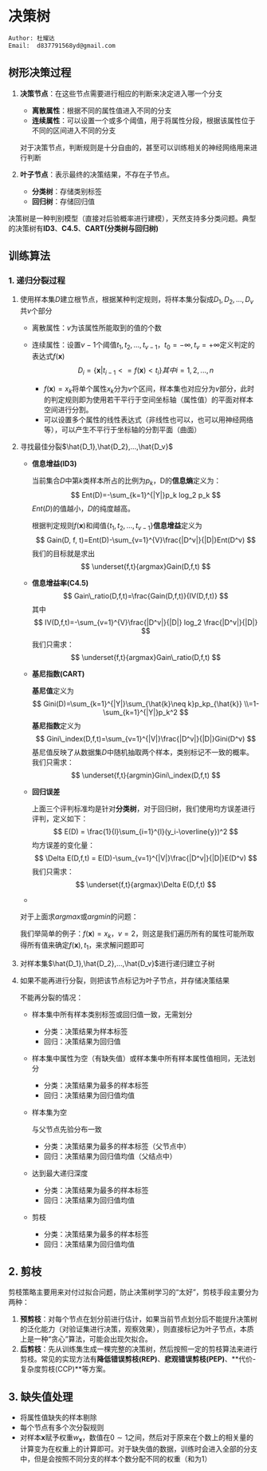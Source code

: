 # 决策树

```html
Author: 杜耀达
Email: 	d837791568yd@gmail.com
```

## 树形决策过程

1. **决策节点**：在这些节点需要进行相应的判断来决定进入哪一个分支

   - **离散属性**：根据不同的属性值进入不同的分支
   - **连续属性**：可以设置一个或多个阈值，用于将属性分段，根据该属性位于不同的区间进入不同的分支

   对于决策节点，判断规则是十分自由的，甚至可以训练相关的神经网络用来进行判断

2. **叶子节点**：表示最终的决策结果，不存在子节点。

   - **分类树**：存储类别标签
   - **回归树**：存储回归值

决策树是一种判别模型（直接对后验概率进行建模），天然支持多分类问题。典型的决策树有**ID3**、**C4.5**、**CART(分类树与回归树)**

## 训练算法

### 1. 递归分裂过程

1. 使用样本集$D$建立根节点，根据某种判定规则，将样本集分裂成$D_1,D_2,...,D_v$共$v$个部分

   - 离散属性：$v$为该属性所能取到的值的个数

   - 连续属性：设置$v-1$个阈值$t_1,t_2,...,t_{v-1}$，$t_0=-\infty,t_v=+\infty$定义判定的表达式$f(\mathbf{x})$
     $$
     D_i = \{\mathbf{x}|t_{i-1}<=f(\mathbf{x})<t_i\}
     其中i=1,2,...,n
     $$
     

     - $f(\mathbf{x})=x_k$将单个属性$x_k$分为$v$个区间，样本集也对应分为$v$部分，此时的判定规则即为使用若干平行于空间坐标轴（属性值）的平面对样本空间进行分割。
     - 可以设置多个属性的线性表达式（非线性也可以，也可以用神经网络等），可以产生不平行于坐标轴的分割平面（曲面）

2. 寻找最佳分裂$\hat{D_1},\hat{D_2},...,\hat{D_v}$

   - **信息增益(ID3)**

     当前集合$D$中第$k$类样本所占的比例为$p_k$，D的**信息熵**定义为：
     $$
     Ent(D)=-\sum_{k=1}^{|Y|}p_k log_2 p_k
     $$
     $Ent(D)$的值越小，$D$的纯度越高。

     根据判定规则$f(\mathbf{x})$和阈值$\{t_1,t_2,...,t_{v-1}\}$**信息增益**定义为
     $$
     Gain(D, f, t)=Ent(D)-\sum_{v=1}^{V}\frac{|D^v|}{|D|}Ent(D^v)
     $$
     我们的目标就是求出
     $$
     \underset{f,t}{argmax}Gain(D,f,t)
     $$

   - **信息增益率(C4.5)**
     $$
     Gain\_ratio(D,f,t)=\frac{Gain(D,f,t)}{IV(D,f,t)}
     $$
     其中
     $$
     IV(D,f,t)=-\sum_{v=1}^{V}\frac{|D^v|}{|D|} log_2 \frac{|D^v|}{|D|}
     $$
     我们只需求：
     $$
     \underset{f,t}{argmax}Gain\_ratio(D,f,t)
     $$
     

   - **基尼指数(CART)**

     **基尼值**定义为
     $$
     Gini(D)=\sum_{k=1}^{|Y|}\sum_{\hat{k}\neq k}p_kp_{\hat{k}}
     \\=1-\sum_{k=1}^{|Y|}p_k^2
     $$
     **基尼指数**定义为
     $$
     Gini\_index(D,f,t)=\sum_{v=1}^{|V|}\frac{|D^v|}{|D|}Gini(D^v)
     $$
     基尼值反映了从数据集$D$中随机抽取两个样本，类别标记不一致的概率。我们只需求：
     $$
     \underset{f,t}{argmin}Gini\_index(D,f,t)
     $$

   - **回归误差**

     上面三个评判标准均是针对**分类树**，对于回归树，我们使用均方误差进行评判，定义如下：
     $$
     E(D) = \frac{1}{l}\sum_{i=1}^{l}(y_i-\overline{y})^2
     $$
     均方误差的变化量：
     $$
     \Delta E(D,f,t) = E(D)-\sum_{v=1}^{|V|}\frac{|D^v|}{|D|}E(D^v)
     $$
     我们只需求：
     $$
     \underset{f,t}{argmax}\Delta E(D,f,t)
     $$

   - 

   对于上面求$argmax$或$argmin$的问题：

   我们举简单的例子：$f(\mathbf{x})=x_k$，$v=2$，则这是我们遍历所有的属性可能所取得所有值来确定$f(\mathbf{x}),t_1$，来求解问题即可

3. 对样本集$\hat{D_1},\hat{D_2},...,\hat{D_v}$进行递归建立子树

4. 如果不能再进行分裂，则把该节点标记为叶子节点，并存储决策结果

   不能再分裂的情况：

   - 样本集中所有样本类别标签或回归值一致，无需划分

     - 分类：决策结果为样本标签
     - 回归：决策结果为回归值

   - 样本集中属性为空（有缺失值）或样本集中所有样本属性值相同，无法划分

     - 分类：决策结果为最多的样本标签
     - 回归：决策结果为回归值均值

   - 样本集为空

     与父节点先验分布一致

     - 分类：决策结果为最多的样本标签（父节点中）
     - 回归：决策结果为回归值均值（父结点中）

   - 达到最大递归深度

     - 分类：决策结果为最多的样本标签
     - 回归：决策结果为回归值均值

   - 剪枝

     - 分类：决策结果为最多的样本标签
     - 回归：决策结果为回归值均值

## 2. 剪枝

剪枝策略主要用来对付过拟合问题，防止决策树学习的“太好”，剪枝手段主要分为两种：

1. **预剪枝**：对每个节点在划分前进行估计，如果当前节点划分后不能提升决策树的泛化能力（对验证集进行决策，观察效果），则直接标记为叶子节点，本质上是一种“贪心”算法，可能会出现欠拟合。
2. **后剪枝**：先从训练集生成一棵完整的决策树，然后按照一定的剪枝算法来进行剪枝。常见的实现方法有**降低错误剪枝(REP)**、**悲观错误剪枝(PEP)**、**代价-复杂度剪枝(CCP)**等方案。

## 3. 缺失值处理

- 将属性值缺失的样本剔除
- 每个节点有多个次分裂规则
- 对样本$\mathbf{x}$赋予权重$w_\mathbf{x}$，数值在$0\sim1$之间，然后对于原来在个数上的相关量的计算变为在权重上的计算即可。对于缺失值的数据，训练时会进入全部的分支中，但是会按照不同分支的样本个数分配不同的权重（和为1）

## 



